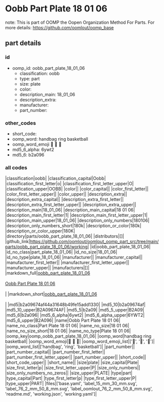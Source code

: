 # Oobb Part Plate 18 01 06  

note: This is part of OOMP the Oopen Organization Method For Parts. For more details: https://github.com/oomlout/oomp_base

##  part details





### id
* oomp_id: oobb_part_plate_18_01_06
  * classification: oobb
  * type: part
  * size: plate
  * color: 
  * description_main: 18_01_06
  * description_extra: 
  * manufacturer: 
  * part_number: 

### other_codes
* short_code: 
* oomp_word: handbag ring basketball
* oomp_word_emoji :handbag: :ring: :basketball:
* md5_6_alpha: 6ywt2
* md5_6: b2a096

### all codes 
|classification|oobb|
|classification_capital|Oobb|
|classification_first_letter|o|
|classification_first_letter_upper|O|
|classification_upper|OOBB|
|color||
|color_capital||
|color_first_letter||
|color_first_letter_upper||
|color_upper||
|description_extra||
|description_extra_capital||
|description_extra_first_letter||
|description_extra_first_letter_upper||
|description_extra_upper||
|description_main|18_01_06|
|description_main_capital|18 01 06|
|description_main_first_letter|1|
|description_main_first_letter_upper|1|
|description_main_upper|18_01_06|
|description_only_numbers|180106|
|description_only_numbers_short|180k|
|description_or_color|180k|
|description_or_color_upper|180K|
|directory|parts/oobb_part_plate_18_01_06|
|distributors|[]|
|github_link|https://github.com/oomlout/oomlout_oomp_part_src/tree/main/parts/oobb_part_plate_18_01_06/working|
|id|oobb_part_plate_18_01_06|
|id_no_class|part_plate_18_01_06|
|id_no_size|18_01_06|
|id_no_type|plate_18_01_06|
|manufacturer||
|manufacturer_capital||
|manufacturer_first_letter||
|manufacturer_first_letter_upper||
|manufacturer_upper||
|manufacturers|[]|
|markdown_full|[oobb_part_plate_18_01_06](https://github.com/oomlout/oomlout_oomp_part_src/tree/main/parts/oobb_part_plate_18_01_06/working)<br>[](https://github.com/oomlout/oomlout_oomp_part_src/tree/main/parts/oobb_part_plate_18_01_06/working)<br>[Oobb Part Plate 18 01 06](https://github.com/oomlout/oomlout_oomp_part_src/tree/main/parts/oobb_part_plate_18_01_06/working)<br><br>|
|markdown_short|[oobb_part_plate_18_01_06](https://github.com/oomlout/oomlout_oomp_part_src/tree/main/parts/oobb_part_plate_18_01_06/working)<br><br>|
|md5|b2a09674af44a31648b49fe15add1330|
|md5_10|b2a09674af|
|md5_10_upper|B2A09674AF|
|md5_5|b2a09|
|md5_5_upper|B2A09|
|md5_6|b2a096|
|md5_6_alpha|6ywt2|
|md5_6_alpha_upper|6YWT2|
|md5_6_upper|B2A096|
|name|Oobb Part Plate 18 01 06|
|name_no_class|Part Plate 18 01 06|
|name_no_size|18 01 06|
|name_no_size_short|18 01 06|
|name_no_type|Plate 18 01 06|
|oomp_key|oomp_oobb_part_plate_18_01_06|
|oomp_word|handbag ring basketball|
|oomp_word_emoji|:handbag: :ring: :basketball:|
|oomp_word_emoji_list|[':handbag:', ':ring:', ':basketball:']|
|oomp_word_list|['handbag', 'ring', 'basketball']|
|part_number||
|part_number_capital||
|part_number_first_letter||
|part_number_first_letter_upper||
|part_number_upper||
|short_code||
|short_code_upper||
|short_name||
|size|plate|
|size_capital|Plate|
|size_first_letter|p|
|size_first_letter_upper|P|
|size_only_numbers||
|size_only_numbers_no_zeros||
|size_upper|PLATE|
|type|part|
|type_capital|Part|
|type_first_letter|p|
|type_first_letter_upper|P|
|type_upper|PART|
|files|['base.yaml', 'label_15_mm_30_mm.svg', 'label_76_2_mm_50_8_mm.svg', 'label_oomlout_76_2_mm_50_8_mm.svg', 'readme.md', 'working.json', 'working.yaml']|
